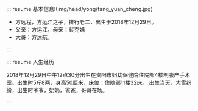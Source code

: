 ::: resume 基本信息!(img/head/yong/fang_yuan_cheng.jpg)

* 方远程，方运江之子，排行老二，出生于2018年12月29日。
* 父亲：方运江，母亲：裴克娟
* 大哥：方远航。

:::

::: resume 人生经历

2018年12月29日中午12点30分出生在贵阳市妇幼保健院住院部4楼剖腹产手术室。出生时5斤8两，身高50厘米，床位：住院部11楼32床。
出生当天，大雪纷纷，出生时爷爷，奶奶，爸爸，哥哥在场。

:::
